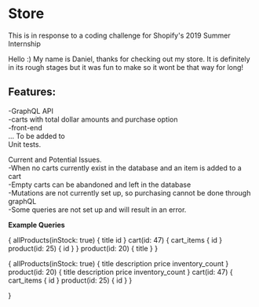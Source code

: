# Store
This is in response to a coding challenge for Shopify's 2019 Summer Internship

Hello :) My name is Daniel, thanks for checking out my store. It is definitely in its rough stages but it was fun to make so it wont be that way for long!

<h2>Features:</h2> 
<p>
-GraphQL API <br>
-carts with total dollar amounts and purchase option <br>
-front-end <br>
... To be added to <br>
Unit tests.

Current and Potential Issues. <br>
-When no carts currently exist in the database and an item is added to a cart <br>
-Empty carts can be abandoned and left in the database <br>
-Mutations are not currently set up, so purchasing cannot be done through graphQL <br>
-Some queries are not set up and will result in an error.
</p>

<Strong>Example Queries </Strong> 
<p>
{ 
  allProducts(inStock: true) {
    title
    id
  }
  cart(id: 47) {
    cart_items {
      id
    }
    product(id: 25) {
      id
    }
  }
  product(id: 20) {
    title
  }
}
  </p>
  <p>
  {
  allProducts(inStock: true) {
    title
    description
    price
    inventory_count
  }
  product(id: 20) {
    title
    description
    price
    inventory_count
  }
  cart(id: 47) {
    cart_items {
      id
    }
    product(id: 25) {
      id
    }
  }
  </p>
}

